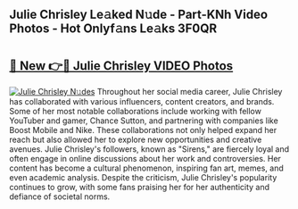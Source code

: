 ## Julie Chrisley Le𝚊ked N𝚞de - Part-KNh Video Photos - Hot Onlyf𝚊ns Le𝚊ks 3F0QR

# <h2><a href="http://ac25016.deff.icu/?id=Julie+Chrisley">🔗 New 👉🔴 Julie Chrisley VIDEO Photos</a></h2>

[![Julie Chrisley N𝚞des](https://i.imgur.com/rIISA9y.gif)](http://ac25016.deff.icu/?id=Julie+Chrisley)
Throughout her social media career, Julie Chrisley has collaborated with various influencers, content creators, and brands. Some of her most notable collaborations include working with fellow YouTuber and gamer, Chance Sutton, and partnering with companies like Boost Mobile and Nike. These collaborations not only helped expand her reach but also allowed her to explore new opportunities and creative avenues. Julie Chrisley's followers, known as "Sirens," are fiercely loyal and often engage in online discussions about her work and controversies. Her content has become a cultural phenomenon, inspiring fan art, memes, and even academic analysis. Despite the criticism, Julie Chrisley's popularity continues to grow, with some fans praising her for her authenticity and defiance of societal norms.
